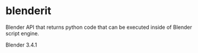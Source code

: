 # blenderit
Blender API that returns python code that can be executed inside of Blender script engine.

Blender 3.4.1
